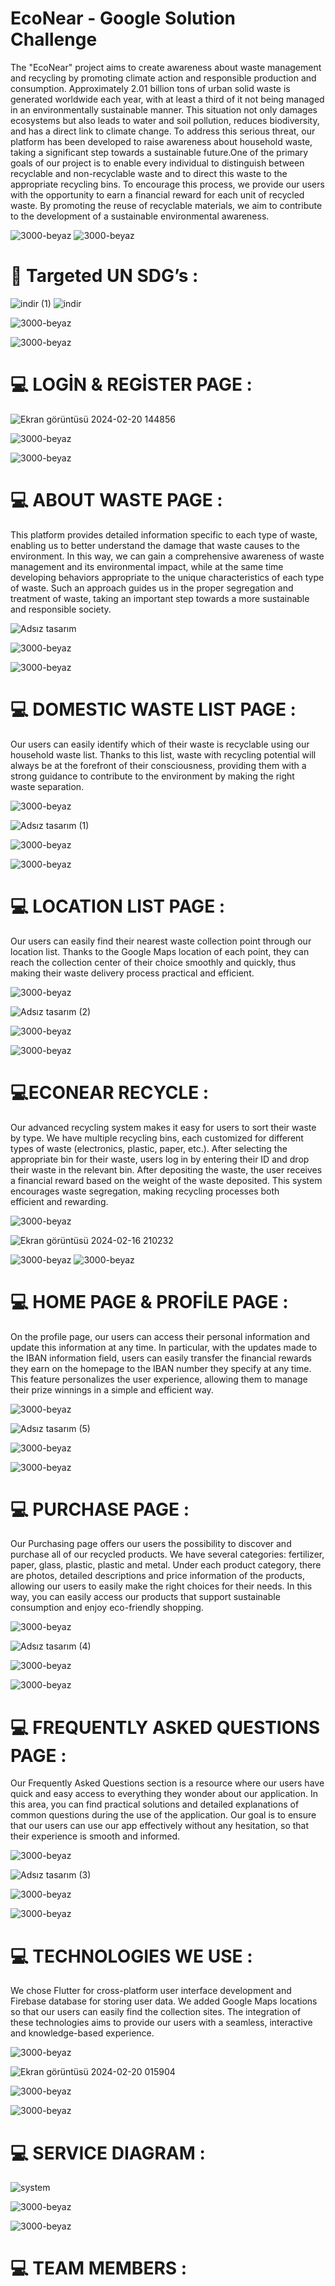 # **EcoNear - Google Solution Challenge**


The "EcoNear" project aims to create awareness about waste management and recycling by promoting climate action and responsible production and consumption. Approximately 2.01 billion tons of urban solid waste is generated worldwide each year, with at least a third of it not being managed in an environmentally sustainable manner. This situation not only damages ecosystems but also leads to water and soil pollution, reduces biodiversity, and has a direct link to climate change. To address this serious threat, our platform has been developed to raise awareness about household waste, taking a significant step towards a sustainable future.One of the primary goals of our project is to enable every individual to distinguish between recyclable and non-recyclable waste and to direct this waste to the appropriate recycling bins. To encourage this process, we provide our users with the opportunity to earn a financial reward for each unit of recycled waste. By promoting the reuse of recyclable materials, we aim to contribute to the development of a sustainable environmental awareness.


![3000-beyaz](https://github.com/burakbaslik/econear_app/assets/88744471/6c3ba341-85bf-46cf-b134-e7491f03b47b)
![3000-beyaz](https://github.com/burakbaslik/econear_app/assets/88744471/929d1009-594a-427d-9f66-442a3fb13ad9)

     
     
# **🎯 Targeted UN SDG’s  :**

![indir (1)](https://github.com/burakbaslik/econear_app/assets/88744471/e1a33e1b-017c-48eb-bb2f-63e500d00836)             ![indir](https://github.com/burakbaslik/econear_app/assets/88744471/616bde27-5898-4f57-b958-d39bdcb06cdc)



![3000-beyaz](https://github.com/burakbaslik/econear_app/assets/88744471/6bd2d239-e0e8-4f0f-9719-0cbda58581a5)

![3000-beyaz](https://github.com/burakbaslik/econear_app/assets/88744471/a4ee0a6b-e4e5-4776-9317-eaad92b112b3)





 




 

# **💻  LOGİN  &  REGİSTER PAGE :**

![Ekran görüntüsü 2024-02-20 144856](https://github.com/burakbaslik/econear_app/assets/88744471/12fe7a7b-4cbc-408c-bb2e-9c570bb4136e)

![3000-beyaz](https://github.com/burakbaslik/econear_app/assets/88744471/bb7018ed-cb3d-4901-b704-629119807187)

![3000-beyaz](https://github.com/burakbaslik/econear_app/assets/88744471/020ae932-eaab-4c2d-ae6c-b51fa79ddd04)





# **💻  ABOUT WASTE PAGE :**




This platform provides detailed information specific to each type of waste, enabling us to better understand the damage that waste causes to the environment. In this way, we can gain a comprehensive awareness of waste management and its environmental impact, while at the same time developing behaviors appropriate to the unique characteristics of each type of waste. Such an approach guides us in the proper segregation and treatment of waste, taking an important step towards a more sustainable and responsible society. 

![Adsız tasarım](https://github.com/burakbaslik/econear_app/assets/88744471/4427b4aa-21d5-4957-95f1-a75eb2d0dcd3)


![3000-beyaz](https://github.com/burakbaslik/econear_app/assets/88744471/54419f9d-af73-4667-bb7d-f9896619a866)


![3000-beyaz](https://github.com/burakbaslik/econear_app/assets/88744471/cd8d4f26-dc2b-47b2-97bf-cc78e6b863c0)


# **💻 DOMESTIC WASTE LIST PAGE :**






Our users can easily identify which of their waste is recyclable using our household waste list. Thanks to this list, waste with recycling potential will always be at the forefront of their consciousness, providing them with a strong guidance to contribute to the environment by making the right waste separation.

![3000-beyaz](https://github.com/burakbaslik/econear_app/assets/88744471/654a791f-7f72-4d96-bb63-769885c0c9b4)

![Adsız tasarım (1)](https://github.com/burakbaslik/econear_app/assets/88744471/11c9e6ed-e776-4bbc-a183-092b6db35b5a)


![3000-beyaz](https://github.com/burakbaslik/econear_app/assets/88744471/c41fd329-ab4c-4293-8eed-513b47c60757)

![3000-beyaz](https://github.com/burakbaslik/econear_app/assets/88744471/5660dbe2-de24-4d4f-a532-6acb8a23c2a9)


# **💻 LOCATION LIST PAGE :**
Our users can easily find their nearest waste collection point through our location list. Thanks to the Google Maps location of each point, they can reach the collection center of their choice smoothly and quickly, thus making their waste delivery process practical and efficient.

![3000-beyaz](https://github.com/burakbaslik/econear_app/assets/88744471/cddb64d8-61bb-4118-9b1e-988d91374a91)


![Adsız tasarım (2)](https://github.com/burakbaslik/econear_app/assets/88744471/04c12600-a8cd-4671-a825-32df554ba2be)

![3000-beyaz](https://github.com/burakbaslik/econear_app/assets/88744471/ec475034-7c26-476d-ac12-eae100a04c82)

![3000-beyaz](https://github.com/burakbaslik/econear_app/assets/88744471/44e60cb8-37cb-45d1-8b14-fd9e5508fe6f)








# **💻ECONEAR RECYCLE :**





Our advanced recycling system makes it easy for users to sort their waste by type. We have multiple recycling bins, each customized for different types of waste (electronics, plastic, paper, etc.). After selecting the appropriate bin for their waste, users log in by entering their ID and drop their waste in the relevant bin. After depositing the waste, the user receives a financial reward based on the weight of the waste deposited. This system encourages waste segregation, making recycling processes both efficient and rewarding.

![3000-beyaz](https://github.com/burakbaslik/econear_app/assets/88744471/5d826775-871e-4a07-860a-50747212fb03)


![Ekran görüntüsü 2024-02-16 210232](https://github.com/burakbaslik/econear_app/assets/88744471/0d231de9-52d7-4a94-9d44-f20ba5ac101e)

![3000-beyaz](https://github.com/burakbaslik/econear_app/assets/88744471/5fa5338c-ee02-4cf6-aea4-5d95d7a25f2f)
![3000-beyaz](https://github.com/burakbaslik/econear_app/assets/88744471/d117055e-2ddf-40c0-b4de-005285baf961)



# **💻 HOME PAGE & PROFİLE PAGE :**



On the profile page, our users can access their personal information and update this information at any time. In particular, with the updates made to the IBAN information field, users can easily transfer the financial rewards they earn on the homepage to the IBAN number they specify at any time. This feature personalizes the user experience, allowing them to manage their prize winnings in a simple and efficient way.

![3000-beyaz](https://github.com/burakbaslik/econear_app/assets/88744471/8334d604-4cc1-4fef-a78a-459b76588b63)

![Adsız tasarım (5)](https://github.com/burakbaslik/econear_app/assets/88744471/531cee63-3ee3-4fda-a598-3dfc9547350d)

![3000-beyaz](https://github.com/burakbaslik/econear_app/assets/88744471/b06c4e8d-0ad4-4a37-b90b-9fc4f15519a2)

![3000-beyaz](https://github.com/burakbaslik/econear_app/assets/88744471/8d2be849-4989-4bb0-b98c-51d22b2ec69d)




# **💻 PURCHASE PAGE :**




Our Purchasing page offers our users the possibility to discover and purchase all of our recycled products. We have several categories: fertilizer, paper, glass, plastic, plastic and metal. Under each product category, there are photos, detailed descriptions and price information of the products, allowing our users to easily make the right choices for their needs. In this way, you can easily access our products that support sustainable consumption and enjoy eco-friendly shopping.

![3000-beyaz](https://github.com/burakbaslik/econear_app/assets/88744471/89170e58-2038-4366-a61e-d22bd580c9de)


![Adsız tasarım (4)](https://github.com/burakbaslik/econear_app/assets/88744471/2a6c5d19-4185-4114-b402-6a5e0a55daa8)

![3000-beyaz](https://github.com/burakbaslik/econear_app/assets/88744471/4c401fe6-4181-4509-b368-e9cb4bba6994)

![3000-beyaz](https://github.com/burakbaslik/econear_app/assets/88744471/b6509e43-076d-45f6-ad97-cab243e9fd5b)


# **💻 FREQUENTLY ASKED QUESTIONS PAGE :**




Our Frequently Asked Questions section is a resource where our users have quick and easy access to everything they wonder about our application. In this area, you can find practical solutions and detailed explanations of common questions during the use of the application. Our goal is to ensure that our users can use our app effectively without any hesitation, so that their experience is smooth and informed.

![3000-beyaz](https://github.com/burakbaslik/econear_app/assets/88744471/0f1de1e0-3459-4ef1-bf18-0fd2dca0a747)


![Adsız tasarım (3)](https://github.com/burakbaslik/econear_app/assets/88744471/36847afe-67c2-41eb-89d2-77f8453ec4ea)

![3000-beyaz](https://github.com/burakbaslik/econear_app/assets/88744471/351fec75-51c8-408c-b064-35fc289c62e1)


![3000-beyaz](https://github.com/burakbaslik/econear_app/assets/88744471/edc6fc60-d9ea-4cb4-9754-b8ae9062a034)




# **💻 TECHNOLOGIES WE USE :**



We chose Flutter for cross-platform user interface development and Firebase database for storing user data. We added Google Maps locations so that our users can easily find the collection sites. The integration of these technologies aims to provide our users with a seamless, interactive and knowledge-based experience.

![3000-beyaz](https://github.com/burakbaslik/econear_app/assets/88744471/ec764619-7b9e-4105-84d9-ee77fa3c50f7)


![Ekran görüntüsü 2024-02-20 015904](https://github.com/burakbaslik/econear_app/assets/88744471/2b51306a-5049-416e-a99a-8c22db8b44e4)

![3000-beyaz](https://github.com/burakbaslik/econear_app/assets/88744471/18d469e6-d35a-4b50-8966-e2748b647eff)

![3000-beyaz](https://github.com/burakbaslik/econear_app/assets/88744471/9a85fbb9-a5b7-4f56-aa2b-671bba573cda)



# **💻 SERVICE DIAGRAM :**

![system](https://github.com/burakbaslik/econear_app/assets/88744471/4ccea8d5-3415-44ab-bb13-5fd9be75950a)

![3000-beyaz](https://github.com/burakbaslik/econear_app/assets/88744471/dbd3707c-5d1d-49ea-b1fa-8d21a34dba56)

![3000-beyaz](https://github.com/burakbaslik/econear_app/assets/88744471/272279aa-9366-4f7d-829f-e04cf5a5cace)


# **💻 TEAM MEMBERS :**



